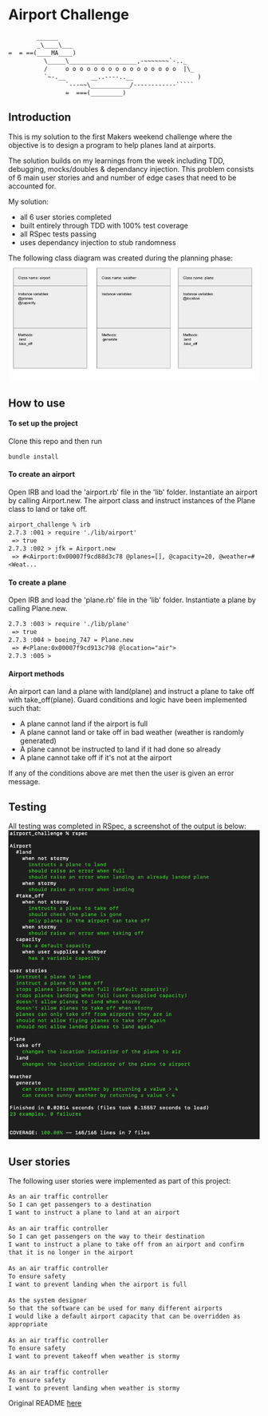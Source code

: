 # Airport Challenge


```
        ______
        _\____\___
=  = ==(____MA____)
          \_____\___________________,-~~~~~~~`-.._
          /     o o o o o o o o o o o o o o o o  |\_
          `~-.__       __..----..__                  )
                `---~~\___________/------------`````
                =  ===(_________)

```

## Introduction

This is my solution to the first Makers weekend challenge where the objective is to design a program to help planes land at airports. 

The solution builds on my learnings from the week including TDD, debugging, mocks/doubles & dependancy injection. This problem consists of 6 main user stories and and number of edge cases that need to be accounted for. 

My solution:
- all 6 user stories completed
- built entirely through TDD with 100% test coverage
- all RSpec tests passing
- uses dependancy injection to stub randomness

The following class diagram was created during the planning phase:
![class_diagram](./docs/class_diagram.png)

## How to use

#### To set up the project

Clone this repo and then run 

```
bundle install
```
#### To create an airport

Open IRB and load the 'airport.rb' file in the 'lib' folder. Instantiate an airport by calling Airport.new. The airport class and instruct instances of the Plane class to land or take off.

```
airport_challenge % irb
2.7.3 :001 > require './lib/airport'
 => true 
2.7.3 :002 > jfk = Airport.new
 => #<Airport:0x00007f9cd88d3c78 @planes=[], @capacity=20, @weather=#<Weat... 
```

#### To create a plane

Open IRB and load the 'plane.rb' file in the 'lib' folder. Instantiate a plane by calling Plane.new.

```
2.7.3 :003 > require './lib/plane'
 => true 
2.7.3 :004 > boeing_747 = Plane.new
 => #<Plane:0x00007f9cd913c798 @location="air"> 
2.7.3 :005 > 
```

#### Airport methods

An airport can land a plane with land(plane) and instruct a plane to take off with take_off(plane). Guard conditions and logic have been implemented such that:
- A plane cannot land if the airport is full
- A plane cannot land or take off in bad weather (weather is randomly generated)
- A plane cannot be instructed to land if it had done so already
- A plane cannot take off if it's not at the airport 

If any of the conditions above are met then the user is given an error message.

## Testing

All testing was completed in RSpec, a screenshot of the output is below:
![tests](./docs/rspec_tests.png)

## User stories

The following user stories were implemented as part of this project:
```
As an air traffic controller 
So I can get passengers to a destination 
I want to instruct a plane to land at an airport

As an air traffic controller 
So I can get passengers on the way to their destination 
I want to instruct a plane to take off from an airport and confirm that it is no longer in the airport

As an air traffic controller 
To ensure safety 
I want to prevent landing when the airport is full 

As the system designer
So that the software can be used for many different airports
I would like a default airport capacity that can be overridden as appropriate

As an air traffic controller 
To ensure safety 
I want to prevent takeoff when weather is stormy 

As an air traffic controller 
To ensure safety 
I want to prevent landing when weather is stormy 
```


Original README [here](https://github.com/makersacademy/airport_challenge)